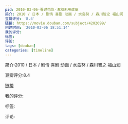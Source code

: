 ```yaml
---
pid: 2010-03-06-看过电影-渣和无用改革
简介: 2010 / 日本 / 剧情 喜剧 动画 / 水岛努 / 森川智之 福山润
豆瓣评分: '8.4'
链接: https://movie.douban.com/subject/4202099/
创建时间: '2010-03-06 18:51:14'
我的评分:
标签:
评论:
tags: [douban]
categories: [timeline]
---
```

简介:2010 / 日本 / 剧情 喜剧 动画 / 水岛努 / 森川智之 福山润

豆瓣评分:8.4

[链接](https://movie.douban.com/subject/4202099/)

我的评分:

标签:

评论:

